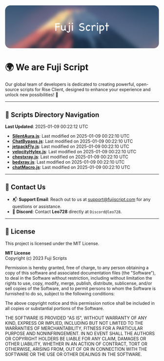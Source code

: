 ![Banner](.github/b.webp)

# 🌍 **We are Fuji Script**

Our global team of developers is dedicated to creating powerful, open-source scripts for Rise Client, designed to enhance your experience and unlock new possibilities! 🌟

---
<!-- SCRIPTS_NAVIGATION_START -->
## 📂 **Scripts Directory Navigation**

**Last Updated**: 2025-01-09 00:22:12 UTC

- **[SilentAura.js](scripts/SilentAura.js)**: Last modified on 2025-01-09 00:22:10 UTC
- **[ChatBypass.js](scripts/ChatBypass.js)**: Last modified on 2025-01-09 00:22:10 UTC
- **[jetpackFly.js](scripts/jetpackFly.js)**: Last modified on 2025-01-09 00:22:10 UTC
- **[velocityHylex.js](scripts/velocityHylex.js)**: Last modified on 2025-01-09 00:22:10 UTC
- **[chestxray.js](scripts/chestxray.js)**: Last modified on 2025-01-09 00:22:10 UTC
- **[bedxray.js](scripts/bedxray.js)**: Last modified on 2025-01-09 00:22:10 UTC
- **[chatMacro.js](scripts/chatMacro.js)**: Last modified on 2025-01-09 00:22:10 UTC

<!-- SCRIPTS_NAVIGATION_END -->

---

## 💬 **Contact Us**  
- 📬 **Support Email**: Reach out to us at [support@fujiscript.com](mailto:support@fujiscript.com) for any questions or assistance.  
- 💬 **Discord**: Contact **Leo728** directly at `Discord@leo728`.

---

## 📜 **License**

This project is licensed under the MIT License.  

**MIT License**  
Copyright (c) 2023 Fuji Scripts  

Permission is hereby granted, free of charge, to any person obtaining a copy of this software and associated documentation files (the "Software"), to deal in the Software without restriction, including without limitation the rights to use, copy, modify, merge, publish, distribute, sublicense, and/or sell copies of the Software, and to permit persons to whom the Software is furnished to do so, subject to the following conditions:  

The above copyright notice and this permission notice shall be included in all copies or substantial portions of the Software.  

THE SOFTWARE IS PROVIDED "AS IS", WITHOUT WARRANTY OF ANY KIND, EXPRESS OR IMPLIED, INCLUDING BUT NOT LIMITED TO THE WARRANTIES OF MERCHANTABILITY, FITNESS FOR A PARTICULAR PURPOSE AND NONINFRINGEMENT. IN NO EVENT SHALL THE AUTHORS OR COPYRIGHT HOLDERS BE LIABLE FOR ANY CLAIM, DAMAGES OR OTHER LIABILITY, WHETHER IN AN ACTION OF CONTRACT, TORT OR OTHERWISE, ARISING FROM, OUT OF OR IN CONNECTION WITH THE SOFTWARE OR THE USE OR OTHER DEALINGS IN THE SOFTWARE.  
